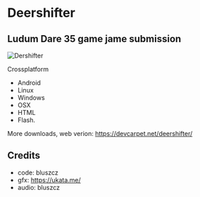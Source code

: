 Deershifter
===========

Ludum Dare 35 game jame submission
----------------------------------

![Dershifter](http://ludumdare.com/compo/wp-content/compo2//542293/55906-shot0-1461011162.png-eq-900-500.jpg)

Crossplatform

* Android
* Linux
* Windows
* OSX
* HTML
* Flash.

More downloads, web verion: https://devcarpet.net/deershifter/

Credits
-------

* code: bluszcz
* gfx: https://ukata.me/
* audio: bluszcz
